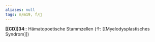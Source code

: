 ```yaml
---
aliases: null
tags: m/m19, f/🦀
---
```

**[[CD]]34**:: Hämatopoetische Stammzellen (↑: [[Myelodysplastisches Syndrom]])